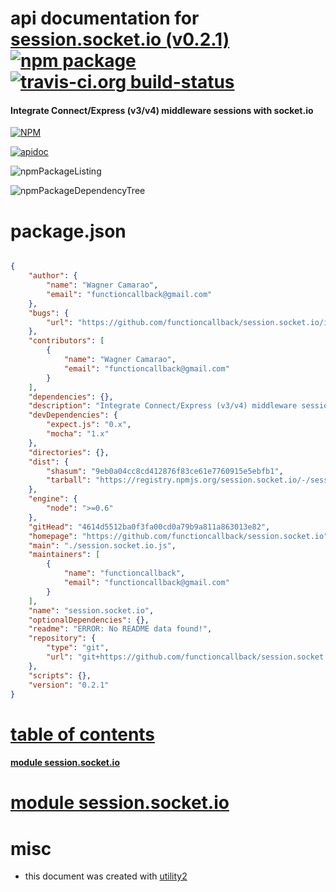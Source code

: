 # api documentation for  [session.socket.io (v0.2.1)](https://github.com/functioncallback/session.socket.io)  [![npm package](https://img.shields.io/npm/v/npmdoc-session.socket.io.svg?style=flat-square)](https://www.npmjs.org/package/npmdoc-session.socket.io) [![travis-ci.org build-status](https://api.travis-ci.org/npmdoc/node-npmdoc-session.socket.io.svg)](https://travis-ci.org/npmdoc/node-npmdoc-session.socket.io)
#### Integrate Connect/Express (v3/v4) middleware sessions with socket.io

[![NPM](https://nodei.co/npm/session.socket.io.png?downloads=true)](https://www.npmjs.com/package/session.socket.io)

[![apidoc](https://npmdoc.github.io/node-npmdoc-session.socket.io/build/screenCapture.buildNpmdoc.browser._2Fhome_2Ftravis_2Fbuild_2Fnpmdoc_2Fnode-npmdoc-session.socket.io_2Ftmp_2Fbuild_2Fapidoc.html.png)](https://npmdoc.github.io/node-npmdoc-session.socket.io/build/apidoc.html)

![npmPackageListing](https://npmdoc.github.io/node-npmdoc-session.socket.io/build/screenCapture.npmPackageListing.svg)

![npmPackageDependencyTree](https://npmdoc.github.io/node-npmdoc-session.socket.io/build/screenCapture.npmPackageDependencyTree.svg)



# package.json

```json

{
    "author": {
        "name": "Wagner Camarao",
        "email": "functioncallback@gmail.com"
    },
    "bugs": {
        "url": "https://github.com/functioncallback/session.socket.io/issues"
    },
    "contributors": [
        {
            "name": "Wagner Camarao",
            "email": "functioncallback@gmail.com"
        }
    ],
    "dependencies": {},
    "description": "Integrate Connect/Express (v3/v4) middleware sessions with socket.io",
    "devDependencies": {
        "expect.js": "0.x",
        "mocha": "1.x"
    },
    "directories": {},
    "dist": {
        "shasum": "9eb0a04cc8cd412876f83ce61e7760915e5ebfb1",
        "tarball": "https://registry.npmjs.org/session.socket.io/-/session.socket.io-0.2.1.tgz"
    },
    "engine": {
        "node": ">=0.6"
    },
    "gitHead": "4614d5512ba0f3fa00cd0a79b9a811a863013e82",
    "homepage": "https://github.com/functioncallback/session.socket.io",
    "main": "./session.socket.io.js",
    "maintainers": [
        {
            "name": "functioncallback",
            "email": "functioncallback@gmail.com"
        }
    ],
    "name": "session.socket.io",
    "optionalDependencies": {},
    "readme": "ERROR: No README data found!",
    "repository": {
        "type": "git",
        "url": "git+https://github.com/functioncallback/session.socket.io.git"
    },
    "scripts": {},
    "version": "0.2.1"
}
```



# <a name="apidoc.tableOfContents"></a>[table of contents](#apidoc.tableOfContents)

#### [module session.socket.io](#apidoc.module.session.socket.io)



# <a name="apidoc.module.session.socket.io"></a>[module session.socket.io](#apidoc.module.session.socket.io)



# misc
- this document was created with [utility2](https://github.com/kaizhu256/node-utility2)
